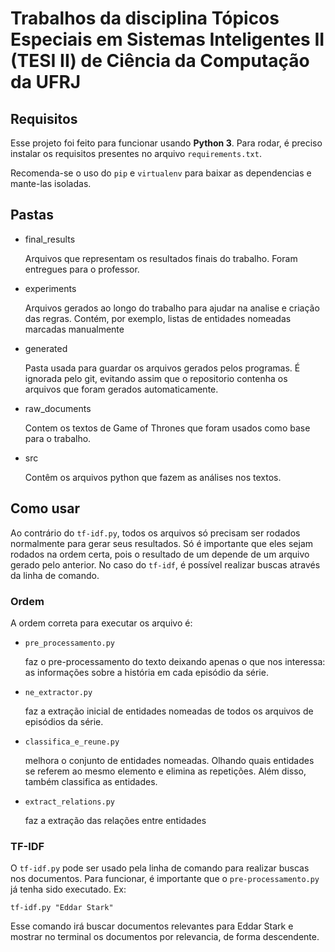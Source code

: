 # Trabalhos da disciplina Tópicos Especiais em Sistemas Inteligentes II (TESI II) de Ciência da Computação da UFRJ

## Requisitos
Esse projeto foi feito para funcionar usando **Python 3**. Para rodar, é preciso instalar os requisitos presentes no arquivo ```requirements.txt```.

Recomenda-se o uso do ```pip```  e ```virtualenv``` para baixar as dependencias e mante-las isoladas.

## Pastas

- final_results

  Arquivos que representam os resultados finais do trabalho. Foram entregues para o professor.

- experiments

  Arquivos gerados ao longo do trabalho para ajudar na analise e criação das regras. Contém, por exemplo, listas de entidades nomeadas marcadas manualmente

- generated

  Pasta usada para guardar os arquivos gerados pelos programas. É ignorada pelo git, evitando assim que o repositorio contenha os arquivos que foram gerados automaticamente.

- raw_documents

  Contem os textos de Game of Thrones que foram usados como base para o trabalho.

- src

  Contêm os arquivos python que fazem as análises nos textos.

## Como usar

Ao contrário do ```tf-idf.py```, todos os arquivos só precisam ser rodados normalmente para gerar seus resultados. Só é importante que eles sejam rodados na ordem certa, pois o resultado de um depende de um arquivo gerado pelo anterior.
No caso do ```tf-idf```, é possível realizar buscas através da linha de comando.

### Ordem

A ordem correta para executar os arquivo é:

- ```pre_processamento.py```

  faz o pre-processamento do texto deixando apenas o que nos interessa: as informações sobre a história em cada episódio da série.

- ```ne_extractor.py```

  faz a extração inicial de entidades nomeadas de todos os arquivos de episódios da série.

- ```classifica_e_reune.py```

  melhora o conjunto de entidades nomeadas. Olhando quais entidades se referem ao mesmo elemento e elimina as repetições. Além disso, também classifica as entidades.

- ```extract_relations.py```

  faz a extração das relações entre entidades

### TF-IDF

O ```tf-idf.py``` pode ser usado pela linha de comando para realizar buscas nos documentos. Para funcionar, é importante que o ```pre-processamento.py``` já tenha sido executado.
Ex:

```tf-idf.py "Eddar Stark"```

Esse comando irá buscar documentos relevantes para Eddar Stark e mostrar no terminal os documentos por relevancia, de forma descendente.